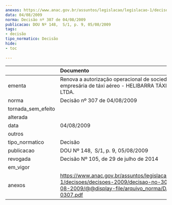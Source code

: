 ```yaml
---
anexos: https://www.anac.gov.br/assuntos/legislacao/legislacao-1/decisoes/decisoes-2009/decisao-no-307-de-04-08-2009/@@display-file/arquivo_norma/DA2009-0307.pdf
data: 04/08/2009
norma: Decisão nº 307 de 04/08/2009
publicacao: DOU Nº 148,  S/1, p. 9, 05/08/2009
tags:
- decisão
tipo_normatico: Decisão
hide: 
- toc 
 
---
```


|                    | Documento                                                                                                                                                 |
|:-------------------|:----------------------------------------------------------------------------------------------------------------------------------------------------------|
| ementa             | Renova a autorização operacional de sociedade empresária de táxi aéreo - HELIBARRA TÁXI AÉREO LTDA.                                                       |
| norma              | Decisão nº 307 de 04/08/2009                                                                                                                              |
| tornada_sem_efeito |                                                                                                                                                           |
| alterada           |                                                                                                                                                           |
| data               | 04/08/2009                                                                                                                                                |
| outros             |                                                                                                                                                           |
| tipo_normatico     | Decisão                                                                                                                                                   |
| publicacao         | DOU Nº 148,  S/1, p. 9, 05/08/2009                                                                                                                        |
| revogada           | Decisão Nº 105, de 29 de julho de 2014                                                                                                                    |
| em_vigor           |                                                                                                                                                           |
| anexos             | https://www.anac.gov.br/assuntos/legislacao/legislacao-1/decisoes/decisoes-2009/decisao-no-307-de-04-08-2009/@@display-file/arquivo_norma/DA2009-0307.pdf |
